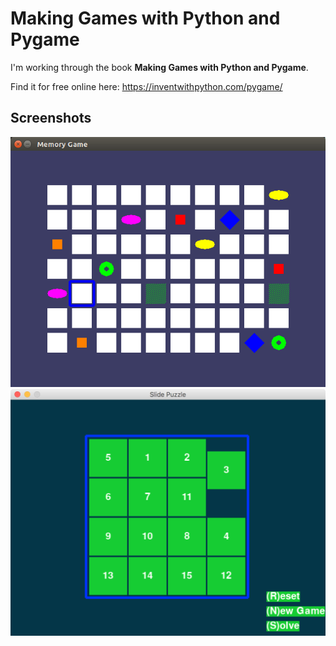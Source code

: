 # Making Games with Python and Pygame

I'm working through the book **Making Games with Python and Pygame**.

Find it for free online here: https://inventwithpython.com/pygame/

## Screenshots

![memory game picture](memory_puzzle/memory_game.png)
![slide_puzzle_picture](slide_puzzle/slide_puzzle.png)
